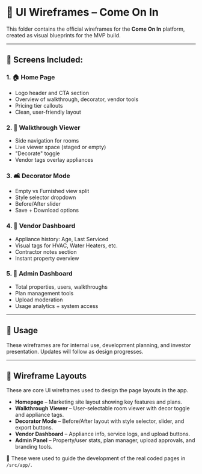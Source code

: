 # 🎨 UI Wireframes – Come On In

This folder contains the official wireframes for the **Come On In** platform, created as visual blueprints for the MVP build.

---

## 🔑 Screens Included:

### 1. 🏠 Home Page  
- Logo header and CTA section  
- Overview of walkthrough, decorator, vendor tools  
- Pricing tier callouts  
- Clean, user-friendly layout

### 2. 👀 Walkthrough Viewer  
- Side navigation for rooms  
- Live viewer space (staged or empty)  
- "Decorate" toggle  
- Vendor tags overlay appliances

### 3. 🛋️ Decorator Mode  
- Empty vs Furnished view split  
- Style selector dropdown  
- Before/After slider  
- Save + Download options

### 4. 🔧 Vendor Dashboard  
- Appliance history: Age, Last Serviced  
- Visual tags for HVAC, Water Heaters, etc.  
- Contractor notes section  
- Instant property overview

### 5. 🧠 Admin Dashboard  
- Total properties, users, walkthroughs  
- Plan management tools  
- Upload moderation  
- Usage analytics + system access

---

## 📁 Usage

These wireframes are for internal use, development planning, and investor presentation. Updates will follow as design progresses.

---

## 📐 Wireframe Layouts

These are core UI wireframes used to design the page layouts in the app.

- **Homepage** – Marketing site layout showing key features and plans.
- **Walkthrough Viewer** – User-selectable room viewer with decor toggle and appliance tags.
- **Decorator Mode** – Before/After layout with style selector, slider, and export buttons.
- **Vendor Dashboard** – Appliance info, service logs, and upload buttons.
- **Admin Panel** – Property/user stats, plan manager, upload approvals, and branding tools.

📝 These were used to guide the development of the real coded pages in `/src/app/`.

